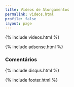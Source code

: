 ```yaml
---
title: Vídeos de Alongamentos
permalink: videos.html
profile: false
layout: page
---
```


{% include videos.html %}

{% include adsense.html %}

<div class="archive readmore">
    <h3>Comentários</h3>
    {% include disqus.html %}
</div>

{% include footer.html %}
